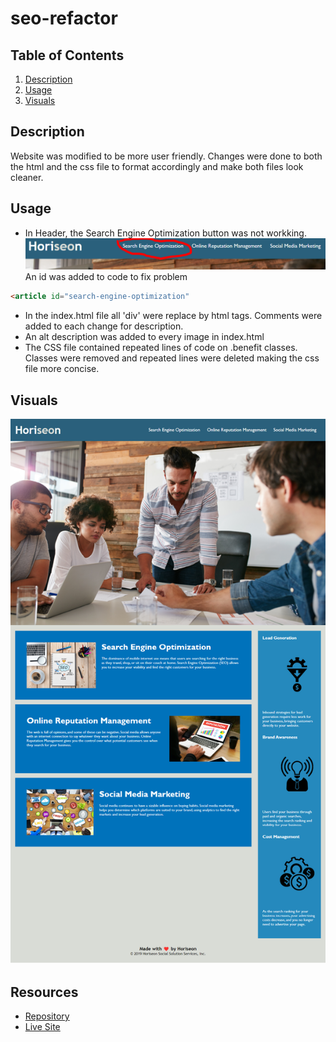 # seo-refactor

## Table of Contents
1. [Description](#description) 
2. [Usage](#description)
3. [Visuals](#visuals)


## Description
Website was modified to be more user friendly. Changes were done to both the html and the css file to format accordingly and make both files look cleaner.



## Usage

- In Header, the Search Engine Optimization button was not workking.
![Hearder](./assets/images/header.png)
An id was added to code to fix problem

```html
<article id="search-engine-optimization"
```
- In the index.html file
all 'div' were replace by html tags.
Comments were added to each change for description.
- An alt description was added to every image in index.html 
- The CSS file contained repeated lines of code on .benefit classes.
Classes were removed and repeated lines were deleted making the css file more concise.


## Visuals
![Horiseon full page](./assets/images/Horiseon%20full%20site.png)


## Resources

- [Repository](https://github.com/alicessilva22/seo-refactor)
- [Live Site](https://alicessilva22.github.io/seo-refactor/)



